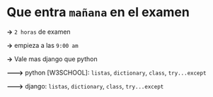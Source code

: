# Que entra `mañana` en el examen
**->** `2 horas` de examen

**->** empieza a las `9:00 am`

**->** Vale mas django que python

**--->** python [W3SCHOOL]: `listas`, `dictionary`, `class`, `try...except`

**--->** django: `listas`, `dictionary`, `class`, `try...except`